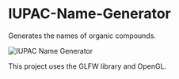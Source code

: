# IUPAC-Name-Generator
Generates the names of organic compounds.

![IUPAC Name Generator](https://cloud.githubusercontent.com/assets/12662877/12207021/0ade4014-b64d-11e5-927d-7e56407cd60e.png "IUPAC Name Generator")

This project uses the GLFW library and OpenGL.
